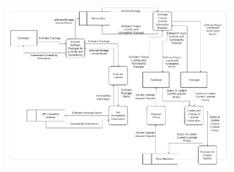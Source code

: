 ![alt text](https://github.com/kolbylandon/ISQA3420Assignment1/blob/master/Assignment1.PNG?raw=true)
